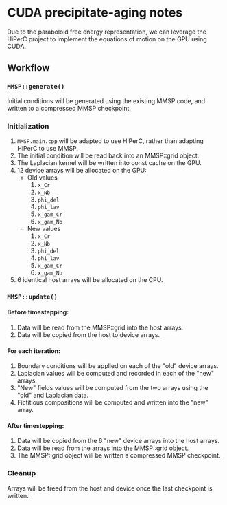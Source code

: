 # CUDA precipitate-aging notes

Due to the paraboloid free energy representation, we can leverage the HiPerC project to
implement the equations of motion on the GPU using CUDA.

## Workflow

### `MMSP::generate()`

Initial conditions will be generated using the existing MMSP code, and written to a
compressed MMSP checkpoint.

### Initialization

1. `MMSP.main.cpp` will be adapted to use HiPerC, rather than adapting HiPerC to
   use MMSP.
2. The initial condition will be read back into an MMSP::grid object.
3. The Laplacian kernel will be written into const cache on the GPU.
4. 12 device arrays will be allocated on the GPU:
   - Old values
     1. `x_Cr`
     2. `x_Nb`
     3. `phi_del`
     4. `phi_lav`
     5. `x_gam_Cr`
     6. `x_gam_Nb`
   - New values
     1. `x_Cr`
     2. `x_Nb`
     3. `phi_del`
     4. `phi_lav`
     5. `x_gam_Cr`
     6. `x_gam_Nb`
5. 6 identical host arrays will be allocated on the CPU.

### `MMSP::update()`

#### Before timestepping:

1. Data will be read from the MMSP::grid into the host arrays.
2. Data will be copied from the host to device arrays.

#### For each iteration:

1. Boundary conditions will be applied on each of the "old" device arrays.
2. Laplacian values will be computed and recorded in each of the "new" arrays.
3. "New" fields values will be computed from the two arrays using the "old" and
   Laplacian data.
4. Fictitious compositions will be computed and written into the "new" array.

#### After timestepping:

1. Data will be copied from the 6 "new" device arrays into the host arrays.
2. Data will be read from the arrays into the MMSP::grid object.
3. The MMSP::grid object will be written a compressed MMSP checkpoint.

### Cleanup

Arrays will be freed from the host and device once the last checkpoint is written.
